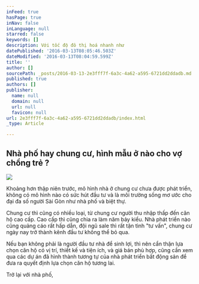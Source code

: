 ```yaml
---
inFeed: true
hasPage: true
inNav: false
inLanguage: null
starred: false
keywords: []
description: Với tốc độ đô thị hoá nhanh như
datePublished: '2016-03-13T08:05:46.503Z'
dateModified: '2016-03-13T08:04:59.599Z'
title: ''
author: []
sourcePath: _posts/2016-03-13-2e3fff7f-6a3c-4a62-a595-6721dd2ddadb.md
published: true
authors: []
publisher:
  name: null
  domain: null
  url: null
  favicon: null
url: 2e3fff7f-6a3c-4a62-a595-6721dd2ddadb/index.html
_type: Article

---
```

## Nhà phố hay chung cư, hình mẫu ở nào cho vợ chồng trẻ ?
![](https://the-grid-user-content.s3-us-west-2.amazonaws.com/48a37395-195e-48ee-ae7f-80204bc2ecba.jpg)

Khoảng hơn thập niên trước, mô hình nhà ở chung cư chưa được phát triển, không có mô hình nào có sức hút đầu tư và là môi trường sống mơ ước cho đại đa số người Sài Gòn như nhà phố và biệt thự. 

Chung cư thì cũng có nhiều loại, từ chung cư người thu nhập thấp đến căn hộ cao cấp. Cao cấp thì cũng chia ra làm năm bảy kiểu. Nhà phát triển nào cũng quảng cáo rất hấp dẫn, đội ngũ sale thì rất tận tình "tư vấn", chung cư ngày nay trở thành kênh đầu tư không thể bỏ qua.

Nếu bạn không phải là người đầu tư nhà để sinh lợi, thì nên cẩn thận lựa chọn căn hộ có vị trí, thiết kế và tiện ích, và giá bán phù hợp, cũng cần xem qua các dự án đã hình thành tương tự của nhà phát triển bất động sản để đưa ra quyết định lựa chọn căn hộ tương lai.

Trở lại với nhà phố,